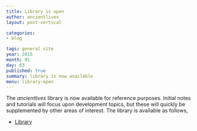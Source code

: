 ```yaml
---
title: Library is open
author: ancientlives
layout: post-vertical

categories:
- blog

tags: general site
year: 2015
month: 01
day: 03
published: true
summary: library is now available
menu: library-open
---
```


The *ancientlives* library is now available for reference purposes. Initial notes and tutorials will focus upon development topics, but these will quickly be supplemented by other
areas of interest. The library is available as follows,

* [Library](/library)
